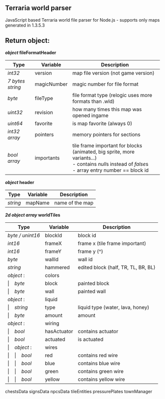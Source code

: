 ## Terraria world parser

JavaScript based Terraria world file parser for Node.js
\- supports only maps generated in 1.3.5.3

## Return object:

***object* fileFormatHeader**

Type | Variable | Description
--- | --- | ---
*int32* | version | map file version (not game version)
*7 bytes string* | magicNumber | magic number for file format
*byte* | fileType | file format type (relogic uses more formats than .wld)
*uint32* | revision | how many times this map was opened ingame
*uint64* | favorite | is map favorite (always 0)
*int32 array* | pointers | memory pointers for sections
*bool array* | importants | tile frame important for blocks (animated, big sprite, more variants...)<br>\- contains *null*s instead of *false*s<br>\- array entry number == block id

***object* header**

Type | Variable | Description
--- | --- | ---
*string* | mapName | name of the map

***2d object array* worldTiles**

Type | Variable | Description
--- | --- | ---
*byte / unint16* | blockId | block id
*int16* | frameX | frame x (tile frame important)
*int16* | frameY | frame y (^)
*byte* | wallId | wall id
*string* | hammered | edited block (half, TR, TL, BR, BL)
*object* : | colors |
\|&nbsp;&nbsp;&nbsp;&nbsp;*byte* | block | painted block
\|&nbsp;&nbsp;&nbsp;&nbsp;*byte* | wall | painted wall
*object* : | liquid |
\|&nbsp;&nbsp;&nbsp;&nbsp;*string* | type | liquid type (water, lava, honey)
\|&nbsp;&nbsp;&nbsp;&nbsp;*byte* | amount | amount
*object* : | wiring |
\|&nbsp;&nbsp;&nbsp;&nbsp;*bool* | hasActuator | contains actuator
\|&nbsp;&nbsp;&nbsp;&nbsp;*bool* | actuated | is actuated
\|&nbsp;&nbsp;&nbsp;&nbsp;*object* : | wires |
\|&nbsp;&nbsp;&nbsp;&nbsp;\|&nbsp;&nbsp;&nbsp;&nbsp;*bool* | red | contains red wire
\|&nbsp;&nbsp;&nbsp;&nbsp;\|&nbsp;&nbsp;&nbsp;&nbsp;*bool* | blue | contains blue wire
\|&nbsp;&nbsp;&nbsp;&nbsp;\|&nbsp;&nbsp;&nbsp;&nbsp;*bool* | green | contains green wire
\|&nbsp;&nbsp;&nbsp;&nbsp;\|&nbsp;&nbsp;&nbsp;&nbsp;*bool* | yellow | contains yellow wire



chestsData
signsData
npcsData
tileEntities
pressurePlates
townManager